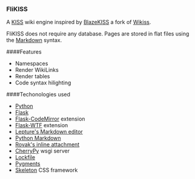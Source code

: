 ### FliKISS

A [KISS](http://en.wikipedia.org/wiki/KISS_principle) wiki engine inspired by [BlazeKISS](http://projet.idleman.fr/blazekiss/) a fork of [Wikiss](http://wikiss.tuxfamily.org/).

FliKISS does not require any database. Pages are stored in flat files using the [Markdown](http://daringfireball.net/projects/markdown/) syntax.

####Features

- Namespaces
- Render WikiLinks
- Render tables
- Code syntax hilighting

####Techonologies used

- [Python](http://www.python.org/)
- [Flask](http://flask.pocoo.org/)
- [Flask-CodeMirror](https://pypi.python.org/pypi/flask-codemirror/0.0.2) extension
- [Flask-WTF](https://flask-wtf.readthedocs.org/en/latest/) extension
- [Lepture's Markdown editor](https://github.com/lepture/editor)
- [Python Markdown](http://pythonhosted.org/Markdown/)
- [Rovak's inline attachment](http://git.razko.nl/InlineAttachment/)
- [CherryPy](http://cherrypy.org/) wsgi server
- [Lockfile](http://pythonhosted.org//lockfile/)
- [Pygments](http://pygments.org/)
- [Skeleton](http://getskeleton.com) CSS framework
